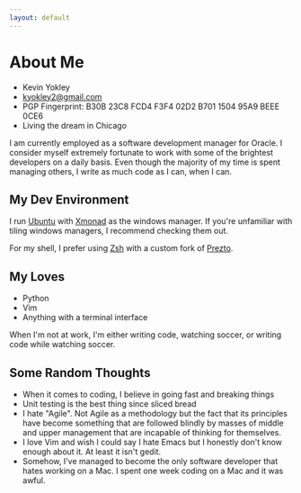 ```yaml
---
layout: default
---
```


# About Me
- Kevin Yokley
- <kyokley2@gmail.com>
- PGP Fingerprint: B30B 23C8 FCD4 F3F4 02D2 B701 1504 95A9 BEEE 0CE6
- Living the dream in Chicago

I am currently employed as a software development manager for Oracle. I consider myself extremely fortunate to work with some of the brightest developers on a daily basis. Even though the majority of my time is spent managing others, I write as much code as I can, when I can.


## My Dev Environment
I run [Ubuntu](https://www.ubuntu.com/) with [Xmonad](http://xmonad.org/) as the windows manager. If you're unfamiliar with tiling windows managers, I recommend checking them out.

For my shell, I prefer using [Zsh](http://www.zsh.org/) with a custom fork of [Prezto](https://github.com/kyokley/prezto).


## My Loves
- Python
- Vim
- Anything with a terminal interface

When I'm not at work, I'm either writing code, watching soccer, or writing code while watching soccer.

## Some Random Thoughts
- When it comes to coding, I believe in going fast and breaking things
- Unit testing is the best thing since sliced bread
- I hate "Agile". Not Agile as a methodology but the fact that its principles have become something that are followed blindly by masses of middle and upper management that are incapable of thinking for themselves.
- I love Vim and wish I could say I hate Emacs but I honestly don't know enough about it. At least it isn't gedit.
- Somehow, I've managed to become the only software developer that hates working on a Mac. I spent one week coding on a Mac and it was awful.
